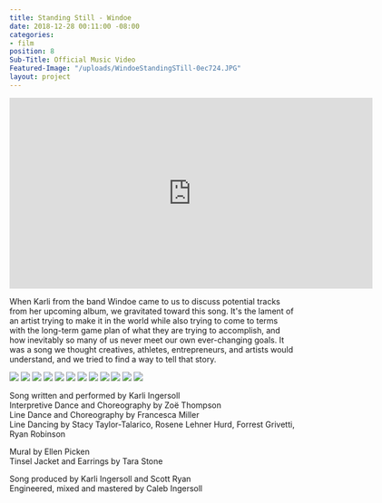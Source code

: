 ```yaml
---
title: Standing Still - Windoe
date: 2018-12-28 00:11:00 -08:00
categories:
- film
position: 8
Sub-Title: Official Music Video
Featured-Image: "/uploads/WindoeStandingSTill-0ec724.JPG"
layout: project
---
```


<iframe src="https://player.vimeo.com/video/288082837" width="640" height="337" frameborder="0" allowfullscreen></iframe>

When Karli from the band Windoe came to us to discuss potential tracks from her upcoming album, we gravitated toward this song. It's the lament of an artist trying to make it in the world while also trying to come to terms with the long-term game plan of what they are trying to accomplish, and how inevitably so many of us never meet our own ever-changing goals. It was a song we thought creatives, athletes, entrepreneurs, and artists would understand, and we tried to find a way to tell that story.

<div class="gallery" data-columns="3">
<img src="/uploads/FT-Website-Screenshots-1021.jpg" />
<img src="/uploads/FT-Website-Screenshots-1022.jpg" />
<img src="/uploads/FT-Website-Screenshots-1023.jpg" />
<img src="/uploads/FT-Website-Screenshots-1024.jpg" />
<img src="/uploads/FT-Website-Screenshots-1025.jpg" />
<img src="/uploads/FT-Website-Screenshots-1026.jpg" />
<img src="/uploads/FT-Website-Screenshots-1027.jpg" />
<img src="/uploads/FT-Website-Screenshots-1028.jpg" />
<img src="/uploads/FT-Website-Screenshots-1029.jpg" />
<img src="/uploads/FT-Website-Screenshots-1030.jpg" />
<img src="/uploads/FT-Website-Screenshots-1031.jpg" />
<img src="/uploads/FT-Website-Screenshots-1032.jpg" />
</div>

Song written and performed by Karli Ingersoll<BR>
Interpretive Dance and Choreography by Zoë Thompson<BR>
Line Dance and Choreography by Francesca Miller<BR>
Line Dancing by Stacy Taylor-Talarico, Rosene Lehner Hurd, Forrest Grivetti, Ryan Robinson<P>

Mural by Ellen Picken<BR>
Tinsel Jacket and Earrings by Tara Stone<BR>

Song produced by Karli Ingersoll and Scott Ryan<BR>
Engineered, mixed and mastered by Caleb Ingersoll